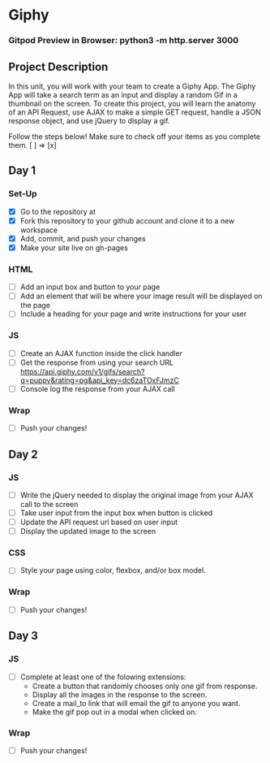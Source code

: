 # Giphy

### Gitpod Preview in Browser: python3 -m http.server 3000

## Project Description
In this unit, you will work with your team to create a Giphy App. The Giphy App will take a search term as an input and display a random Gif in a thumbnail on the screen. To create this project, you will learn the anatomy of an API Request, use AJAX to make a simple GET request, handle a JSON response object, and use jQuery to display a gif.

Follow the steps below!
Make sure to check off your items as you complete them. [ ] => [x]

## Day 1
### Set-Up
- [x] Go to the repository at
- [x] Fork this repository to your github account and clone it to a new workspace
- [x] Add, commit, and push your changes
- [x] Make your site live on gh-pages

### HTML
- [ ] Add an input box and button to your page
- [ ] Add an element that will be where your image result will be displayed on the page
- [ ] Include a heading for your page and write instructions for your user

### JS
- [ ] Create  an AJAX function inside the click handler
- [ ] Get the response from using your search URL https://api.giphy.com/v1/gifs/search?q=puppy&rating=pg&api_key=dc6zaTOxFJmzC
- [ ] Console log the response from your AJAX call

### Wrap
- [ ] Push your changes!

## Day 2
### JS
- [ ] Write the jQuery needed to display the original image from your AJAX call to the screen
- [ ] Take user input from the input box when button is clicked
- [ ] Update the API request url based on user input
- [ ] Display the updated image to the screen

### CSS
- [ ] Style your page using color, flexbox, and/or box model.

### Wrap
- [ ] Push your changes!


## Day 3
### JS
- [ ] Complete at least one of the folowing extensions:
    - Create a button that randomly chooses only one gif from response.
    - Display all the images in the response to the screen.
    - Create a mail_to link that will email the gif to anyone you want.
    - Make the gif pop out in a modal when clicked on.

### Wrap
- [ ] Push your changes!


